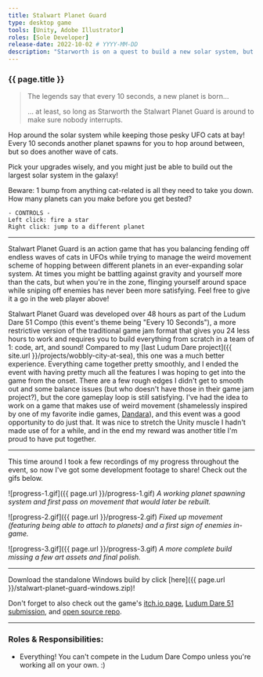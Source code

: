```yaml
---
title: Stalwart Planet Guard
type: desktop game
tools: [Unity, Adobe Illustrator]
roles: [Sole Developer]
release-date: 2022-10-02 # YYYY-MM-DD
description: "Starworth is on a quest to build a new solar system, but pesky cats in UFOs keep getting in the way. Can you help this bright little star survive the attacks?"
---
```


### {{ page.title }}

<div style="text-align: center; padding: 0; border: 0; margin: 0;">
  <canvas id="unity-canvas" width=480 height=480 style="width: 480px; height: 480px; background: #231F20"></canvas>
  <script src="Build/WebGL_dev.loader.js"></script>
  <script>
    createUnityInstance(document.querySelector("#unity-canvas"), {
      dataUrl: "Build/WebGL_dev.data",
      frameworkUrl: "Build/WebGL_dev.framework.js",
      codeUrl: "Build/WebGL_dev.wasm",
      streamingAssetsUrl: "StreamingAssets",
      companyName: "rjmarzec Games",
      productName: "Stalwart Planet Guard",
      productVersion: "1.0",
      // matchWebGLToCanvasSize: false, // Uncomment this to separately control WebGL canvas render size and DOM element size.
      // devicePixelRatio: 1, // Uncomment this to override low DPI rendering on high DPI displays.
    });
  </script>
</div>

> The legends say that every 10 seconds, a new planet is born…
>
> … at least, so long as Starworth the Stalwart Planet Guard is around to make sure nobody interrupts.

Hop around the solar system while keeping those pesky UFO cats at bay! Every 10 seconds another planet spawns for you to hop around between, but so does another wave of cats.

Pick your upgrades wisely, and you might just be able to build out the largest solar system in the galaxy!

Beware: 1 bump from anything cat-related is all they need to take you down. How many planets can you make before you get bested?

```
- CONTROLS -
Left click: fire a star
Right click: jump to a different planet
```

---

Stalwart Planet Guard is an action game that has you balancing fending off endless waves of cats in UFOs while trying to manage the weird movement scheme of hopping between different planets in an ever-expanding solar system. At times you might be battling against gravity and yourself more than the cats, but when you're in the zone, flinging yourself around space while sniping off enemies has never been more satisfying. Feel free to give it a go in the web player above!

Stalwart Planet Guard was developed over 48 hours as part of the Ludum Dare 51 Compo (this event's theme being "Every 10 Seconds"), a more restrictive version of the traditional game jam format that gives you 24 less hours to work and requires you to build everything from scratch in a team of 1: code, art, and sound! Compared to my [last Ludum Dare project]({{ site.url }}/projects/wobbly-city-at-sea), this one was a much better experience. Everything came together pretty smoothly, and I ended the event with having pretty much all the features I was hoping to get into the game from the onset. There are a few rough edges I didn't get to smooth out and some balance issues (but who doesn't have those in their game jam project?), but the core gameplay loop is still satisfying. I've had the idea to work on a game that makes use of weird movement (shamelessly inspired by one of my favorite indie games, [Dandara](http://www.longhathouse.com/games/dandara/)), and this event was a good opportunity to do just that. It was nice to stretch the Unity muscle I hadn't made use of for a while, and in the end my reward was another title I'm proud to have put together.

---

This time around I took a few recordings of my progress throughout the event, so now I've got some development footage to share! Check out the gifs below.

![progress-1.gif]({{ page.url }}/progress-1.gif)
*A working planet spawning system and first pass on movement that would later be rebuilt.*

![progress-2.gif]({{ page.url }}/progress-2.gif)
*Fixed up movement (featuring being able to attach to planets) and a first sign of enemies in-game.*

![progress-3.gif]({{ page.url }}/progress-3.gif)
*A more complete build missing a few art assets and final polish.*

---

Download the standalone Windows build by click [here]({{ page.url }}/stalwart-planet-guard-windows.zip)!

Don't forget to also check out the game's [itch.io page](https://rjmarzec.itch.io/stalwart-planet-guard), [Ludum Dare 51 submission](https://ldjam.com/events/ludum-dare/51/stalwart-planet-guard), and [open source repo](https://github.com/rjmarzec/stalwart-planet-guard).

---

### Roles & Responsibilities:
* Everything! You can't compete in the Ludum Dare Compo unless you're working all on your own. :)  
